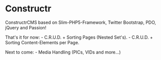 Constructr
==========

ConstructrCMS based on Slim-PHP5-Framework, Twitter Bootstrap, PDO, jQuery and Passion!

That's it for now:
	- C.R.U.D. + Sorting Pages (Nested Set's).
	- C.R.U.D. + Sorting Content-Elements per Page.
	
Next to come:
	- Media Handling (PICs, VIDs and more...)
